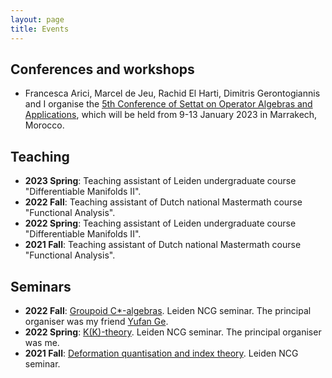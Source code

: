 ```yaml
---
layout: page
title: Events
---
```


## Conferences and workshops

- Francesca Arici, Marcel de Jeu, Rachid El Harti, Dimitris Gerontogiannis and I organise the [5th Conference of Settat on Operator Algebras and Applications](https://sites.google.com/view/icsoaa-2023/home), which will be held from 9-13 January 2023 in Marrakech, Morocco.

## Teaching

- **2023 Spring**: Teaching assistant of Leiden undergraduate course "Differentiable Manifolds II".
- **2022 Fall**: Teaching assistant of Dutch national Mastermath course "Functional Analysis".
- **2022 Spring**: Teaching assistant of Leiden undergraduate course "Differentiable Manifolds II".
- **2021 Fall**: Teaching assistant of Dutch national Mastermath course "Functional Analysis".

## Seminars

- **2022 Fall**: [Groupoid C\*-algebras](https://ncg-leiden.github.io/). Leiden NCG seminar. The principal organiser was my friend [Yufan Ge](https://sherlock3711.github.io/).
- **2022 Spring**: [K(K)-theory](https://liyuezhao.github.io/seminars/2022/KK-theory). Leiden NCG seminar. The principal organiser was me.
- **2021 Fall**: [Deformation quantisation and index theory](https://pub.math.leidenuniv.nl/~aricif2/ncg_seminar.html). Leiden NCG seminar.